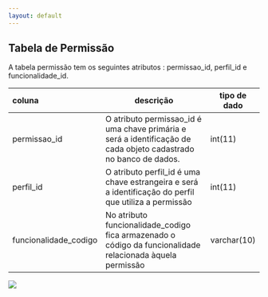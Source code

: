 ```yaml
---
layout: default
---
```


## Tabela de Permissão
A tabela permissão tem os seguintes atributos : permissao_id, perfil_id e funcionalidade_id.

|   coluna    | descrição           | tipo de dado |
|:------------|---------------------|--------------|
| permissao_id  | O atributo permissao_id é uma chave primária e será a identificação de cada objeto cadastrado no banco de dados.  | int(11) |
| perfil_id  | O atributo perfil_id é uma chave estrangeira e será a identificação do perfil que utiliza a permissão  | int(11) |
| funcionalidade_codigo | No atributo funcionalidade_codigo fica armazenado o código da funcionalidade relacionada àquela permissão | varchar(10) |

![](http://www.cdn.ueg.br/source/mobilidade_nacional_211/noticias/31283/uea.png)
